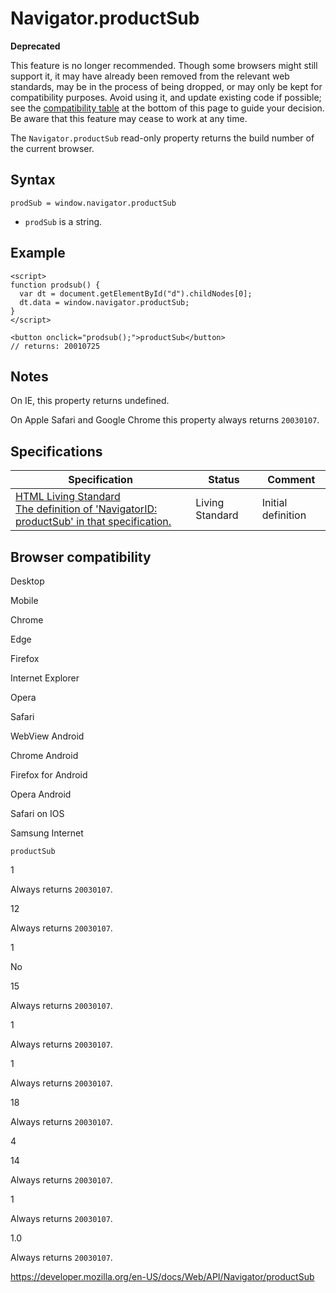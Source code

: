 # Navigator.productSub

**Deprecated**

This feature is no longer recommended. Though some browsers might still support it, it may have already been removed from the relevant web standards, may be in the process of being dropped, or may only be kept for compatibility purposes. Avoid using it, and update existing code if possible; see the [compatibility table](#browser_compatibility) at the bottom of this page to guide your decision. Be aware that this feature may cease to work at any time.

The `Navigator.productSub` read-only property returns the build number of the current browser.

## Syntax

    prodSub = window.navigator.productSub

- `prodSub` is a string.

## Example

    <script>
    function prodsub() {
      var dt = document.getElementById("d").childNodes[0];
      dt.data = window.navigator.productSub;
    }
    </script>

    <button onclick="prodsub();">productSub</button>
    // returns: 20010725

## Notes

On IE, this property returns undefined.

On Apple Safari and Google Chrome this property always returns `20030107`.

## Specifications

<table><thead><tr class="header"><th>Specification</th><th>Status</th><th>Comment</th></tr></thead><tbody><tr class="odd"><td><a href="https://html.spec.whatwg.org/multipage/#dom-navigator-productsub">HTML Living Standard<br />
<span class="small">The definition of 'NavigatorID: productSub' in that specification.</span></a></td><td><span class="spec-living">Living Standard</span></td><td>Initial definition</td></tr></tbody></table>

## Browser compatibility

Desktop

Mobile

Chrome

Edge

Firefox

Internet Explorer

Opera

Safari

WebView Android

Chrome Android

Firefox for Android

Opera Android

Safari on IOS

Samsung Internet

`productSub`

1

Always returns `20030107`.

12

Always returns `20030107`.

1

No

15

Always returns `20030107`.

1

Always returns `20030107`.

1

Always returns `20030107`.

18

Always returns `20030107`.

4

14

Always returns `20030107`.

1

Always returns `20030107`.

1.0

Always returns `20030107`.

<a href="https://developer.mozilla.org/en-US/docs/Web/API/Navigator/productSub" class="_attribution-link">https://developer.mozilla.org/en-US/docs/Web/API/Navigator/productSub</a>
